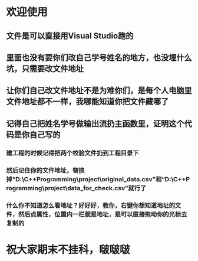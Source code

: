 # 欢迎使用
## 文件是可以直接用Visual Studio跑的
## 里面也没有要你们改自己学号姓名的地方，也没埋什么坑，只需要改文件地址
## 让你们自己改文件地址不是为难你们，是每个人电脑里文件地址都不一样，我哪能知道你把文件藏哪了
## 记得自己把姓名学号做输出流扔主函数里，证明这个代码是你自己写的
### 建工程的时候记得把两个校验文件扔到工程目录下
### 然后记住你的文件地址，替换掉“D:\\C++Programming\\project\\original_data.csv”和“D:\\C++Programming\\project\\data_for_check.csv”就行了
### 什么你不知道怎么看地址？好好好，教你，右键你想知道地址的文件，然后点属性，位置内一栏就是地址，是可以直接拖动你的光标去复制的
# 祝大家期末不挂科，啵啵啵
